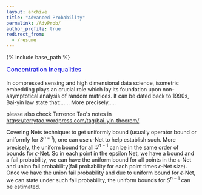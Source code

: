 ```yaml
---
layout: archive
title: "Advanced Probability"
permalink: /AdvProb/
author_profile: true
redirect_from:
  - /resume
---
```


{% include base_path %}
<!-- concentration inequality-->
<font size="3"><font color="#0000dd">Concentration Inequalities</font><br /></font><br />
In compressed sensing and high dimensional data science, isometric embedding plays an crucial role which lay its foundation upon non-asymptotical analysis of random matrices. It can be dated back to 1990s, Bai-yin law state that:...... More precisely,....

please also check Terrence Tao's notes in https://terrytao.wordpress.com/tag/bai-yin-theorem/

Covering Nets technique: to get uniformly bound (usually operator bound or uniformly for $S^{n-1}$), one can use $\epsilon$-Net to help establish such. More precisely, the uniform bound for all $S^{n-1}$ can be in the same order of bounds for $\epsilon$-Net. So in each point in the epsilon Net, we have a bound and a fail probability, we can have the uniform bound for all points in the $\epsilon$-Net and union fail probability(fail probability for each point times $\epsilon$-Net size). Once we have the union fail probability and due to uniform bound for $\epsilon$-Net, we can state under such fail probability, the uniform bounds for $S^{n-1}$ can be estimated.


<!-- 浅红色文字：<font color="#dd0000">浅红色文字：</font><br /> 
  浅蓝色文字：<font color="#0000dd">浅蓝色文字</font><br />
size为2：<font size="2">size为2</font><br />  -->
